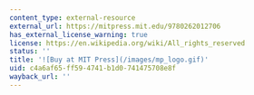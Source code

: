 ```yaml
---
content_type: external-resource
external_url: https://mitpress.mit.edu/9780262012706
has_external_license_warning: true
license: https://en.wikipedia.org/wiki/All_rights_reserved
status: ''
title: '![Buy at MIT Press](/images/mp_logo.gif)'
uid: c4a6af65-ff59-4741-b1d0-741475708e8f
wayback_url: ''
---
```

